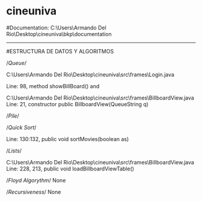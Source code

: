 # cineuniva

#Documentation:
C:\Users\Armando Del Rio\Desktop\cineuniva\bkp\documentation

____________________
#ESTRUCTURA DE DATOS Y ALGORITMOS

/*Queue*/

C:\Users\Armando Del Rio\Desktop\cineuniva\src\frames\Login.java

Line: 98, method showBillBoard() and 

C:\Users\Armando Del Rio\Desktop\cineuniva\src\frames\BillboardView.java
Line: 21, constructor public BillboardView(QueueString q)

/*Pile*/



/*Quick Sort*/

Line: 130:132,  public void sortMovies(boolean as)

/*Lists*/

C:\Users\Armando Del Rio\Desktop\cineuniva\src\frames\BillboardView.java
Line: 228, 213, public void loadBillboardViewTable()

/*Floyd Algorythm*/
None

/*Recursiveness*/
None